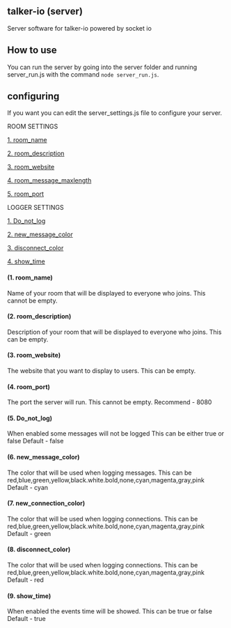 ## **talker-io (server)**
Server software for talker-io powered by socket io


## How to use
You can run the server by going into the server folder and running server_run.js
with the command `node server_run.js`.

## configuring
If you want you can edit the server_settings.js file to configure your server.

ROOM SETTINGS

[1. room_name](#1-room_name)

[2. room_description](#2-room_description)

[3. room_website](#3-room_website)

[4. room_message_maxlength](#4-room_message_maxlength)

[5. room_port](#5-room_port)



LOGGER SETTINGS

[1. Do_not_log](#6-do_not_log)

[2. new_message_color](#7-new_messgae_color)

[3. disconnect_color](#8-disconnect_color)

[4. show_time](#9-show_time)



#### (1. room_name)
Name of your room that will be displayed to everyone who joins.
This cannot be empty.



#### (2. room_description)
Description of your room that will be displayed to everyone who joins.
This can be empty.



#### (3. room_website)
The website that you want to display to users.
This can be empty.



#### (4. room_port)
The port the server will run.
This cannot be empty.
Recommend - 8080  



#### (5. Do_not_log)
When enabled some messages will not be logged
This can be either true or false
Default - false
 
 
 
#### (6. new_message_color)
The color that will be used when logging messages.
This can be red,blue,green,yellow,black.white.bold,none,cyan,magenta,gray,pink
Default - cyan



#### (7. new_connection_color)
The color that will be used when logging connections.
This can be red,blue,green,yellow,black.white.bold,none,cyan,magenta,gray,pink
Default - green



#### (8. disconnect_color)
The color that will be used when logging connections.
This can be red,blue,green,yellow,black.white.bold,none,cyan,magenta,gray,pink
Default - red



#### (9. show_time)
When enabled the events time will be showed.
This can be true or false
Default - true


